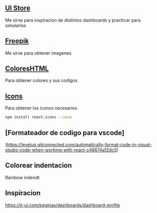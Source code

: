 ## [UI Store](https://uistore.org/)
Me sirve para inspiracion de distintos dashboards y practicar para simularlos

## [Freepik](https://www.freepik.es/)
Me sirve para obtener imagenes

## [ColoresHTML](https://htmlcolorcodes.com/es/)
Para obtener colores y sus codigos

## [Icons](https://react-icons.github.io/react-icons)
Para obtener los iconos necesarios
```bash
npm install react-icons --save
```



## [Formateador de codigo para vscode]
(https://levelup.gitconnected.com/automatically-format-code-in-visual-studio-code-when-working-with-react-c48674a12dc5)

## Colorear indentacion 
Rainbow indendt

## Inspiracion
https://jt-ui.com/paginas/dashboards/dashboard-profile
